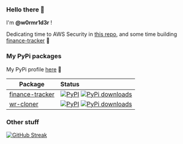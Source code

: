 ### Hello there 👋

I'm **@w0rmr1d3r** !

Dedicating time to AWS Security in [this repo](https://github.com/w0rmr1d3r/aws_security), and some time
building [finance-tracker](https://github.com/w0rmr1d3r/finance-tracker) 🥳

### My PyPi packages

My PyPi profile [here](https://pypi.org/user/w0rmr1d3r/) 🐍

| Package                                                         | Status                                                                                                                                                                                                                                         | 
|-----------------------------------------------------------------|:-----------------------------------------------------------------------------------------------------------------------------------------------------------------------------------------------------------------------------------------------|
| [finance-tracker](https://github.com/w0rmr1d3r/finance-tracker) | [![PyPI](https://img.shields.io/pypi/v/finance-tracker)](https://pypi.org/project/finance-tracker/) [![PyPi downloads](https://img.shields.io/pypi/dm/finance-tracker?label=PyPi%20downloads)](https://pypistats.org/packages/finance-tracker) |
| [wr-cloner](https://github.com/w0rmr1d3r/cloner)                | [![PyPI](https://img.shields.io/pypi/v/wr-cloner)](https://pypi.org/project/wr-cloner/) [![PyPi downloads](https://img.shields.io/pypi/dm/wr-cloner?label=PyPi%20downloads)](https://pypistats.org/packages/wr-cloner)                         |

### Other stuff

[![GitHub Streak](https://streak-stats.demolab.com?user=w0rmr1d3r&theme=black-ice&hide_border=true)](https://git.io/streak-stats)
